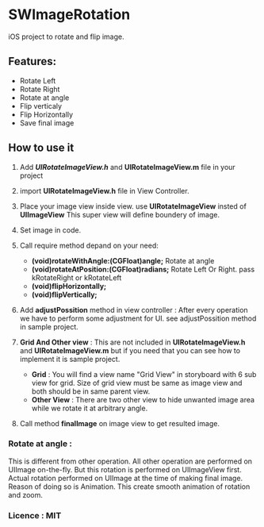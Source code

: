 # SWImageRotation
iOS project to rotate and flip image.

## Features:
- Rotate Left
- Rotate Right
- Rotate at angle
- Flip verticaly
- Flip Horizontally
- Save final image

## How to use it
1. Add **_UIRotateImageView.h_** and **UIRotateImageView.m** file in your project
2. import **UIRotateImageView.h** file in View Controller.
3. Place your image view inside view. use **UIRotateImageView** insted of **UIImageView** This super view will define boundery of image.
4. Set image in code.
5. Call require method depand on your need:
	- **(void)rotateWithAngle:(CGFloat)angle;** Rotate at angle
	- **(void)rotateAtPosition:(CGFloat)radians;** Rotate Left Or Right. pass kRotateRight or kRotateLeft
	- **(void)flipHorizontally;**
    - **(void)flipVertically;**

6. Add **adjustPossition** method in view controller : After every operation we have to perform some adjustment for UI. see adjustPossition method in sample project.
7. **Grid And Other view** : This are not included in **UIRotateImageView.h** and **UIRotateImageView.m** but if you need that you can see how to implement it is sample project.
	- **Grid** : You will find a view name "Grid View" in storyboard with 6 sub view for grid. Size of grid view must be same as image view and both should be in same parent view.
	- **Other View** : There are two other view to hide unwanted image area while we rotate it at arbitrary angle.
8. Call method **finalImage** on image view to get resulted image.

### Rotate at angle : 
This is different from other operation. All other operation are performed on UIImage on-the-fly. But this rotation is performed on UIImageView first. Actual rotation performed on UIImage at the time of making final image. Reason of doing so is Animation. This create smooth animation of rotation and zoom.

### Licence : MIT






